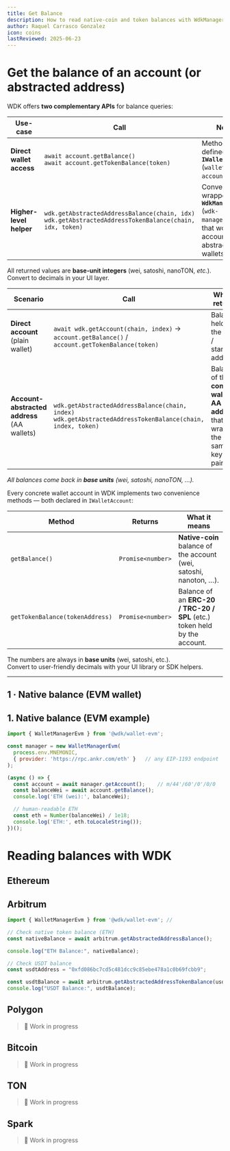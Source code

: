 ```yaml
---
title: Get Balance
description: How to read native-coin and token balances with WdkManager, including account-abstraction variants.
author: Raquel Carrasco Gonzalez
icon: coins
lastReviewed: 2025-06-23
---
```


# Get the balance of an account (or abstracted address)

WDK offers **two complementary APIs** for balance queries:

| Use-case | Call | Notes |
|----------|------|-------|
| **Direct wallet access** | `await account.getBalance()`<br>`await account.getTokenBalance(token)` | Methods defined in **`IWalletAccount`** (`wallet-account.js`). |
| **Higher-level helper** | `wdk.getAbstractedAddressBalance(chain, idx)`<br>`wdk.getAbstractedAddressTokenBalance(chain, idx, token)` | Convenience wrappers in **`WdkManager`** (`wdk-manager.js`) that work with account-abstraction wallets. |

All returned values are **base-unit integers** (wei, satoshi, nanoTON, *etc.*).  
Convert to decimals in your UI layer.

| Scenario | Call | What it returns |
|----------|------|-----------------|
| **Direct account** (plain wallet) | `await wdk.getAccount(chain, index)` → `account.getBalance()` / `account.getTokenBalance(token)` | Balance held on the **EOA** / standard address. |
| **Account-abstracted address** (AA wallets) | `wdk.getAbstractedAddressBalance(chain, index)`<br>`wdk.getAbstractedAddressTokenBalance(chain, index, token)` | Balance of the **contract wallet / AA address** that wraps the same key-pair. |

_All balances come back in **base units** (wei, satoshi, nanoTON, …)._


Every concrete wallet account in WDK implements two convenience methods — both
declared in `IWalletAccount`:

| Method | Returns | What it means |
|--------|---------|---------------|
| `getBalance()` | `Promise<number>` | **Native-coin** balance of the account (wei, satoshi, nanoton, …).|
| `getTokenBalance(tokenAddress)` | `Promise<number>` | Balance of an **ERC-20 / TRC-20 / SPL** (etc.) token held by the account.|

The numbers are always in **base units** (wei, satoshi, etc.).  
Convert to user-friendly decimals with your UI library or SDK helpers.

---

## 1 · Native balance (EVM wallet)


## 1. Native balance (EVM example)

```js
import { WalletManagerEvm } from '@wdk/wallet-evm';

const manager = new WalletManagerEvm(
  process.env.MNEMONIC,
  { provider: 'https://rpc.ankr.com/eth' }   // any EIP-1193 endpoint
);

(async () => {
  const account = await manager.getAccount();    // m/44'/60'/0'/0/0
  const balanceWei = await account.getBalance();
  console.log('ETH (wei):', balanceWei);

  // human-readable ETH
  const eth = Number(balanceWei) / 1e18;
  console.log('ETH:', eth.toLocaleString());
})();
```

# Reading balances with WDK


## Ethereum

## Arbitrum



```js
import { WalletManagerEvm } from '@wdk/wallet-evm'; //

// Check native token balance (ETH)
const nativeBalance = await arbitrum.getAbstractedAddressBalance();

console.log("ETH Balance:", nativeBalance);

// Check USDT balance
const usdtAddress = "0xfd086bc7cd5c481dcc9c85ebe478a1c0b69fcbb9";

const usdtBalance = await arbitrum.getAbstractedAddressTokenBalance(usdtAddress);
console.log("USDT Balance:", usdtBalance);
```

## Polygon
> 🚧 Work in progress

## Bitcoin
> 🚧 Work in progress

## TON
> 🚧 Work in progress

## Spark
> 🚧 Work in progress